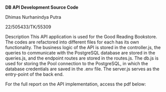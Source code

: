 **DB API Development Source Code**

Dhimas Nurhanindya Putra

22/505433/TK/55309

Description
This API application is used for the Good Reading Bookstore. The codes are refactored into different files for each has its own functionality. The business logic of the API is stored in the controller.js, the queries to communicate with the PostgreSQL database are stored in the queries.js, and the endpoint routes are stored in the routes.js. The db.js is used for storing the Pool connection to the PostgreSQL, in which the database credentials are saved in the .env file. The server.js serves as the entry-point of the back end.

For the full report on the API implementation, access the pdf below:

